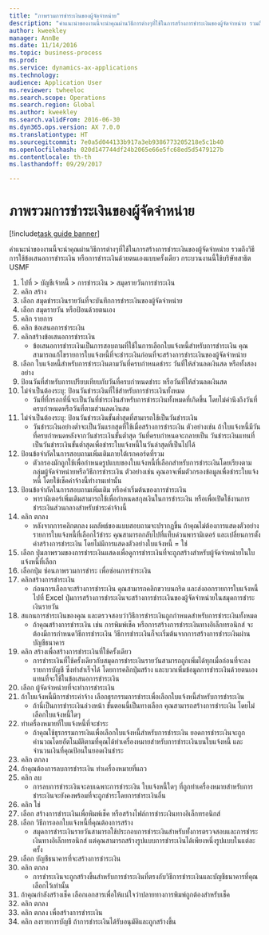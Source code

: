 ```yaml
--- 
title: "ภาพรวมการชำระเงินของผู้จัดจำหน่าย"
description: "คำแนะนำของงานนี้จะนำคุณผ่านวิธีการต่างๆที่ใช้ในการสร้างการชำระเงินของผู้จัดจำหน่าย รวมถึงวิธีการใช้ข้อเสนอการชำระเงิน หรือการชำระเงินด้วยตนเองแบบครั้งเดียว "
author: kweekley
manager: AnnBe
ms.date: 11/14/2016
ms.topic: business-process
ms.prod: 
ms.service: dynamics-ax-applications
ms.technology: 
audience: Application User
ms.reviewer: twheeloc
ms.search.scope: Operations
ms.search.region: Global
ms.author: kweekley
ms.search.validFrom: 2016-06-30
ms.dyn365.ops.version: AX 7.0.0
ms.translationtype: HT
ms.sourcegitcommit: 7e0a5d044133b917a3eb9386773205218e5c1b40
ms.openlocfilehash: 020d147744df24b2065e66e5fc68ed5d5479127b
ms.contentlocale: th-th
ms.lasthandoff: 09/29/2017

---
```

# <a name="vendor-payment-overview"></a>ภาพรวมการชำระเงินของผู้จัดจำหน่าย

[!include[task guide banner](../../includes/task-guide-banner.md)]

คำแนะนำของงานนี้จะนำคุณผ่านวิธีการต่างๆที่ใช้ในการสร้างการชำระเงินของผู้จัดจำหน่าย รวมถึงวิธีการใช้ข้อเสนอการชำระเงิน หรือการชำระเงินด้วยตนเองแบบครั้งเดียว  กระบวนงานนี้ใช้บริษัทสาธิต USMF

1. ไปที่ > บัญชีเจ้าหนี้ > การชำระเงิน > สมุดรายวันการชำระเงิน
2. คลิก สร้าง
3. เลือก สมุดชำระเงินรายวันที่จะบันทึกการชำระเงินของผู้จัดจำหน่าย 
4. เลือก สมุดรายวัน หรือป้อนด้วยตนเอง
5. คลิก รายการ
6. คลิก ข้อเสนอการชำระเงิน
7. คลิกสร้างข้อเสนอการชำระเงิน
    * ข้อเสนอการชำระเงินเป็นการสอบถามที่ใช้ในการเลือกใบแจ้งหนี้สำหรับการชำระเงิน  คุณสามารถแก้ไขรายการใบแจ้งหนี้ที่จะชำระเงินก่อนที่จะสร้างการชำระเงินของผู้จัดจำหน่าย  
8. เลือก ใบแจ้งหนี้สำหรับการชำระเงินตามวันที่ครบกำหนดชำระ วันที่ให้ส่วนลดเงินสด หรือทั้งสองอย่าง 
9. ป้อนวันที่สำหรับการเปรียบเทียบกับวันที่ครบกำหนดชำระ หรือวันที่ให้ส่วนลดเงินสด 
10. ไม่จำเป็นต้องระบุ: ป้อนวันชำระเงินที่ใช้สำหรับการชำระเงินทั้งหมด
    * วันที่ที่กรอกที่นี่จะเป็นวันที่ชำระเงินสำหรับการชำระเงินทั้งหมดที่เกิดขึ้น โดยไม่คำนึงถึงวันที่ครบกำหนดหรือวันที่ตามส่วนลดเงินสด  
11. ไม่จำเป็นต้องระบุ: ป้อนวันชำระเงินขั้นต่ำสุดที่สามารถใช้เป็นวันชำระเงิน
    * วันชำระเงินอย่างต่ำจะเป็นวันแรกสุดที่ใช้เมื่อสร้างการชำระเงิน  ตัวอย่างเช่น ถ้าใบแจ้งหนี้มีวันที่ครบกำหนดหลังจากวันชำระเงินขั้นต่ำสุด วันที่ครบกำหนดจะกลายเป็น วันชำระเงินแทนที่เป็นวันชำระเงินขั้นต่ำสุดเพื่อชำระใบแจ้งหนี้ในวันล่าสุดที่เป็นไปได้  
12. ป้อนข้อจำกัดในการสอบถามเพิ่มเติมภายใต้เรกคอร์ดที่รวม
    * ตัวกรองมักถูกใช้เพื่อกำหนดรูปแบบของใบแจ้งหนี้ที่เลือกสำหรับการชำระเงินโดยเรียงตามกลุ่มผู้จัดจำหน่ายหรือวิธีการชำระเงิน  ตัวอย่างเช่น คุณอาจเพิ่มตัวกรองข้อมูลเพื่อชำระใบแจ้งหนี้ โดยใช้เช็คค่าจ้างนี้ทำงานเท่านั้น  
13. ป้อนข้อจำกัดในการสอบถามเพิ่มเติม หรือค่าเริ่มต้นของการชำระเงิน 
    * พารามิเตอร์เพิ่มเติมสามารถใช้เพื่อกำหนดสกุลเงินในการชำระเงิน หรือเพื่อเปิดใช้งานการชำระเงินส่วนกลางสำหรับชำระค่าจ้างนี้  
14. คลิก ตกลง
    * หลังจากการคลิกตกลง ผลลัพธ์ของแบบสอบถามจะปรากฏขึ้น  ถ้าคุณไม่ต้องการแสดงตัวอย่างรายการใบแจ้งหนี้ที่เลือกไว้ชำระ คุณสามารถกลับไปที่แท็บด่วนพารามิเตอร์ และเปลี่ยนการตั้งค่าสร้างการชำระเงิน โดยไม่มีการแสดงตัวอย่างใบแจ้งหนี้ = ใช่  
15. เลือก ปุ่มภาพรวมของการชำระเงินแสดงเพื่อดูการชำระเงินที่จะถูกสร้างสำหรับผู้จัดจำหน่ายในใบแจ้งหนี้ที่เลือก
16. เลือกปุ่ม ซ่อนภาพรวมการชำระ เพื่อซ่อนการชำระเงิน 
17. คลิกสร้างการชำระเงิน
    * ก่อนการเลือกจะสร้างการชำระเงิน คุณสามารถคลิกขวาบนกริด และส่งออกรายการใบแจ้งหนี้ไปที่ Excel  ปุ่มการสร้างการชำระเงินจะสร้างการชำระเงินของผู้จัดจำหน่ายในสมุดการชำระเงินรายวัน  
18. สแกนการชำระเงินของคุณ และตรวจสอบว่าวิธีการชำระเงินถูกกำหนดสำหรับการชำระเงินทั้งหมด 
    * ถ้าคุณสร้างการชำระเงิน เช่น การพิมพ์เช็ค หรือการสร้างการชำระเงินทางอิเล็กทรอนิกส์ จะต้องมีการกำหนดวิธีการชำระเงิน วิธีการชำระเงินก็จะเริ่มต้นจากการสร้างการชำระเงินผ่านบัญชีธนาคาร  
19. คลิก สร้างเพื่อสร้างการชำระเงินที่ใช้ครั้งเดียว
    * การชำระเงินที่ใช้ครั้งเดียวกับสมุดการชำระเงินรายวันสามารถถูกเพิ่มได้ทุกเมื่อก่อนที่จะลงรายการบัญชี  ซึ่งทำสำเร็จได้ โดยการคลิกปุ่มสร้าง และบวกเพิ่มข้อมูลการชำระเงินด้วยตนเอง แทนที่จะใช้ในข้อเสนอการชำระเงิน  
20. เลือก ผู้จัดจำหน่ายที่จะทำการชำระเงิน
21. ถ้าใบแจ้งหนี้มีการชำระค่าจ้าง เลือกธุรกรรมการชำระเพื่อเลือกใบแจ้งหนี้สำหรับการชำระเงิน
    * ถ้านี่เป็นการชำระเงินล่วงหน้า ขั้นตอนนี้เป็นทางเลือก  คุณสามารถสร้างการชำระเงิน โดยไม่เลือกใบแจ้งหนี้ใดๆ  
22. ทำเครื่องหมายที่ใบแจ้งหนี้ที่จะชำระ
    * ถ้าคุณใช้ธุรกรรมการเงินเพื่อเลือกใบแจ้งหนี้สำหรับการชำระเงิน ยอดการชำระเงินจะถูกคำนวณโดยอัตโนมัติตามที่คุณได้ทำเครื่องหมายสำหรับการชำระเงินบนใบแจ้งหนี้ และจำนวนเงินที่คุณป้อนในยอดเงินชำระ  
23. คลิก ตกลง
24. ถ้าคุณต้องการลบการชำระเงิน ทำเครื่องหมายที่แถว
25. คลิก ลบ
    * การลบการชำระเงินจะลบเฉพาะการชำระเงิน  ใบแจ้งหนี้ใดๆ ที่ถูกทำเครื่องหมายสำหรับการชำระเงินจะยังคงพร้อมที่จะถูกชำระโดยการชำระเงินอื่น  
26. คลิก ใช่
27. เลือก สร้างการชำระเงินเพื่อพิมพ์เช็ค หรือสร้างไฟล์การชำระเงินทางอิเล็กทรอนิกส์
28. เลือก วิธีการออกใบแจ้งหนี้ที่คุณต้องการสร้าง
    * สมุดการชำระเงินรายวันสามารถใช้ประกอบการชำระเงินสำหรับทั้งการตรวจสอบและการชำระเงินทางอิเล็กทรอนิกส์ แต่คุณสามารถสร้างรูปแบบการชำระเงินได้เพียงหนึ่งรูปแบบในแต่ละครั้ง  
29. เลือก บัญชีธนาคารที่จะสร้างการชำระเงิน
30. คลิก ตกลง
    * การชำระเงินจะถูกสร้างขึ้นสำหรับการชำระเงินที่ตรงกับวิธีการชำระเงินและบัญชีธนาคารที่คุณเลือกไว้เท่านั้น  
31. ถ้าคุณกำลังสร้างเช็ค เลือกเอกสารเพื่อให้แน่ใจว่าปลายทางการพิมพ์ถูกต้องสำหรับเช็ค
32. คลิก ตกลง
33. คลิก ตกลง เพื่อสร้างการชำระเงิน
34. คลิก ลงรายการบัญชี ถ้าการชำระเงินได้รับอนุมัติและถูกสร้างขึ้น 


